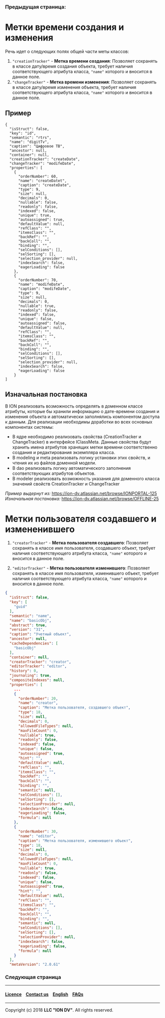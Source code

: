 ### Предыдущая страница: []()
# Метки времени создания и изменения

Речь идет о следующих полях общей части меты классов:

1. `"creationTracker"` - **Метка времени создания**:  Позволяет сохранять в классе дату/время создания объекта, требует наличия соответствующего атрибута класса, `"name"` которого и вносится в данное поле.
2. `"changeTracker"` - **Метка времени изменения**: Позволяет сохранять в классе дату/время изменения объекта, требует наличия соответствующего атрибута класса, `"name"` которого и вносится в данное поле.

## Пример
```
{
  "isStruct": false,
  "key": "id",
  "semantic": "rtrs",
  "name": "digitTv",
  "caption": "Цифровое ТВ",
  "ancestor": null,
  "container": null,
  "creationTracker": "createDate",
  "changeTracker": "modifeDate",
  "properties": [
    {
      "orderNumber": 60,
      "name": "createDatet",
      "caption": "createDate",
      "type": 9,
      "size": null,
      "decimals": 0,
      "nullable": false,
      "readonly": false,
      "indexed": false,
      "unique": true,
      "autoassigned": true,
      "defaultValue": null,
      "refClass": "",
      "itemsClass": "",
      "backRef": "",
      "backColl": "",
      "binding": "",
      "selConditions": [],
      "selSorting": [],
      "selection_provider": null,
      "indexSearch": false,
      "eagerLoading": false
    },
    {
      "orderNumber": 70,
      "name": "modifeDate",
      "caption": "modifeDate",
      "type": 9,
      "size": null,
      "decimals": 0,
      "nullable": true,
      "readonly": false,
      "indexed": false,
      "unique": false,
      "autoassigned": false,
      "defaultValue": null,
      "refClass": "",
      "itemsClass": "",
      "backRef": "",
      "backColl": "",
      "binding": "",
      "selConditions": [],
      "selSorting": [],
      "selection_provider": null,
      "indexSearch": false,
      "eagerLoading": false
    }
]
```

## Изначальная постановка

В ION реализовать возможность определять в доменном классе атрибуты, которые бы хранили информацию о дате-времени создания и изменения объекта и автоматически заполнялись компонентом доступа к данным. Для реализации необходимы доработки во всех основных компонентах системы:  

* В ядре необходимо реализовать свойства (CreationTracker и ChangeTracker) в интерфейсе IClassMeta. Данные свойства будут хранить имена атрибутов хранящих метки времени соответственно создания и редактирования экземпляра класса.
* В modeling и meta реализовать логику установки этих свойств, и чтения их из файлов доменной модели.
* В dao реализовать логику автоматического заполнения соответствующих атрибутов объектов.
* В modeler реализовать возможность указания для доменного класса значений свойств CreationTracker и ChangeTracker

_Пример выдернут из:_ https://ion-dv.atlassian.net/browse/IONPORTAL-125   
_Изначальная постановка:_ https://ion-dv.atlassian.net/browse/OFFLINE-25

# Метки пользователя создавшего и измененившего

1. `"creatorTracker"` - **Метка пользователя создавшего**:  Позволяет сохранять в классе имя пользователя, создавшего объект, требует наличия соответствующего атрибута класса, `"name"` которого и вносится в данное поле.

1. `"editorTracker"` - **Метка пользователя изменившего**: Позволяет сохранять в классе имя пользователя, изменившего объект, требует наличия соответствующего атрибута класса, `"name"` которого и вносится в данное поле.

```json
{
  "isStruct": false,
  "key": [
    "guid"
  ],
  "semantic": "name",
  "name": "basicObj",
  "abstract": true,
  "version": "31",
  "caption": "Учетный объект",
  "ancestor": null,
  "cacheDependencies": [
    "basicObj"
  ],
  "container": null,
  "creatorTracker": "creator",
  "editorTracker": "editor",
  "history": 0,
  "journaling": true,
  "compositeIndexes": null,
  "properties": [
    ...
    {
      "orderNumber": 20,
      "name": "creator",
      "caption": "Метка пользователя, создавшего объект",
      "type": 18,
      "size": null,
      "decimals": 0,
      "allowedFileTypes": null,
      "maxFileCount": 0,
      "nullable": true,
      "readonly": false,
      "indexed": false,
      "unique": false,
      "autoassigned": true,
      "hint": "",
      "defaultValue": null,
      "refClass": "",
      "itemsClass": "",
      "backRef": "",
      "backColl": "",
      "binding": "",
      "semantic": null,
      "selConditions": [],
      "selSorting": [],
      "selectionProvider": null,
      "indexSearch": false,
      "eagerLoading": false,
      "formula": null
    },
    {
      "orderNumber": 30,
      "name": "editor",
      "caption": "Метка пользователя, изменившего объект",
      "type": 18,
      "size": null,
      "decimals": 0,
      "allowedFileTypes": null,
      "maxFileCount": 0,
      "nullable": true,
      "readonly": false,
      "indexed": false,
      "unique": false,
      "autoassigned": true,
      "hint": "",
      "defaultValue": null,
      "refClass": "",
      "itemsClass": "",
      "backRef": "",
      "backColl": "",
      "binding": "",
      "semantic": null,
      "selConditions": [],
      "selSorting": [],
      "selectionProvider": null,
      "indexSearch": false,
      "eagerLoading": false,
      "formula": null
    }
  ],
  "metaVersion": "2.0.61"

```

### Следующая страница []()
--------------------------------------------------------------------------  


 #### [Licence](/LICENCE.md) &ensp;  [Contact us](https://iondv.com) &ensp;  [English](/README.md)   &ensp; [FAQs](/faqs.md)          



--------------------------------------------------------------------------  

Copyright (c) 2018 **LLC "ION DV"**.
All rights reserved. 